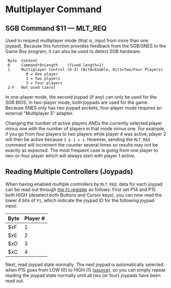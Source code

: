 # Multiplayer Command

## SGB Command $11 — MLT_REQ

Used to request multiplayer mode (that is, input from more than one joypad).
Because this function provides feedback from the SGB/SNES to the Game
Boy program, it can also be used to detect SGB hardware.

```
 Byte  Content
 0     Command*8+Length    (fixed length=1)
 1     Multiplayer Control (0-3) (Bit0=Enable, Bit1=Two/Four Players)
         0 = One player
         1 = Two players
         3 = Four players
 2-F   Not used (zero)
```

In one-player mode, the second joypad (if any) can only be used for
the SGB BIOS. In two-player mode, both joypads are used for the game.
Because SNES only has two joypad sockets, four-player mode requires an
external "Multiplayer 5" adapter.

Changing the number of active players ANDs the currently selected player
minus one with the number of players in that mode minus one. For example,
if you go from four players to two players while player 4 was active,
player 2 will then be active because `3 & 1 = 1`. However, sending the
`MLT_REQ` command will increment the counter several times so results may
not be exactly as expected. The most frequent case is going from one
player to two-or-four player which will always start with player 1
active.

## Reading Multiple Controllers (Joypads)

When having enabled multiple controllers by `MLT_REQ`, data for each
joypad can be read out through [the `P1` register](<#FF00 — P1/JOYP: Joypad>) as follows: First
set P14 and P15 both HIGH (deselect both Buttons and Cursor keys), you
can now read the lower 4 bits of `P1`, which indicate the joypad ID for
the following joypad input:

Byte | Player \#
-----|-----------
 $xF | 1
 $xE | 2
 $xD | 3
 $xC | 4

Next, read joypad state normally.
The next joypad is automatically selected when P15 goes from LOW (0) to HIGH (1) ([source](https://github.com/CasualPokePlayer/test-roms/blob/sgb-mlt-test/src/intro.asm)), so you can simply repeat reading the joypad state normally until all two (or four) joypads have been read out.

